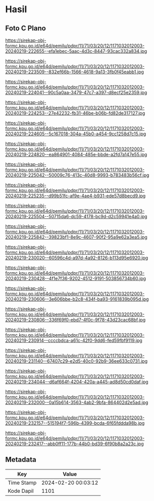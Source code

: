 # Hasil

## Foto C Plano

https://sirekap-obj-formc.kpu.go.id/e64d/pemilu/pdpr/11/71/03/20/12/1171032012003-20240219-222655--efa1ebec-5aac-4d3c-8447-93cac332a834.jpg

https://sirekap-obj-formc.kpu.go.id/e64d/pemilu/pdpr/11/71/03/20/12/1171032012003-20240219-223509--832ef66b-1566-4618-9a13-3fb0f45eabb1.jpg

https://sirekap-obj-formc.kpu.go.id/e64d/pemilu/pdpr/11/71/03/20/12/1171032012003-20240219-224041--90c5a0aa-3479-47c7-a397-d8ecf25e2359.jpg

https://sirekap-obj-formc.kpu.go.id/e64d/pemilu/pdpr/11/71/03/20/12/1171032012003-20240219-224253--27e42232-fb31-46be-b06b-fd82de317127.jpg

https://sirekap-obj-formc.kpu.go.id/e64d/pemilu/pdpr/11/71/03/20/12/1171032012003-20240219-224605--5c167018-304a-45b0-a454-9cc1258d7c15.jpg

https://sirekap-obj-formc.kpu.go.id/e64d/pemilu/pdpr/11/71/03/20/12/1171032012003-20240219-224820--ea864901-4084-485e-bbde-a2fd7a147e55.jpg

https://sirekap-obj-formc.kpu.go.id/e64d/pemilu/pdpr/11/71/03/20/12/1171032012003-20240219-225042--50009c76-413c-40d8-9993-b783483b56cf.jpg

https://sirekap-obj-formc.kpu.go.id/e64d/pemilu/pdpr/11/71/03/20/12/1171032012003-20240219-225235--d99b51fc-af9e-4ae4-b931-ede57d8becd9.jpg

https://sirekap-obj-formc.kpu.go.id/e64d/pemilu/pdpr/11/71/03/20/12/1171032012003-20240219-225504--50715da6-dc59-4178-bc9d-d2c59941e4a0.jpg

https://sirekap-obj-formc.kpu.go.id/e64d/pemilu/pdpr/11/71/03/20/12/1171032012003-20240219-225842--39823bf1-8e9c-4607-90f2-95a9e62a3ea5.jpg

https://sirekap-obj-formc.kpu.go.id/e64d/pemilu/pdpr/11/71/03/20/12/1171032012003-20240219-230020--60596c4d-a97d-4a92-8126-b113d95e6920.jpg

https://sirekap-obj-formc.kpu.go.id/e64d/pemilu/pdpr/11/71/03/20/12/1171032012003-20240219-230428--4f1e7f36-9202-4512-9191-503856734b60.jpg

https://sirekap-obj-formc.kpu.go.id/e64d/pemilu/pdpr/11/71/03/20/12/1171032012003-20240219-230606--3e606bbe-b2c8-434f-ba93-9161839b095d.jpg

https://sirekap-obj-formc.kpu.go.id/e64d/pemilu/pdpr/11/71/03/20/12/1171032012003-20240219-230806--336f69f0-ebd7-4f0c-9f78-43d23cac68bf.jpg

https://sirekap-obj-formc.kpu.go.id/e64d/pemilu/pdpr/11/71/03/20/12/1171032012003-20240219-230914--ccccbdca-a61c-42f0-9dd6-fed59fbf9119.jpg

https://sirekap-obj-formc.kpu.go.id/e64d/pemilu/pdpr/11/71/03/20/12/1171032012003-20240219-231140--67407c29-e2d5-40c0-92b9-36ee633c0731.jpg

https://sirekap-obj-formc.kpu.go.id/e64d/pemilu/pdpr/11/71/03/20/12/1171032012003-20240219-234044--d6af664f-4204-420a-a445-ad8d50cd0daf.jpg

https://sirekap-obj-formc.kpu.go.id/e64d/pemilu/pdpr/11/71/03/20/12/1171032012003-20240219-232000--0a15b614-3563-4ab2-9bfa-864402d2e5ad.jpg

https://sirekap-obj-formc.kpu.go.id/e64d/pemilu/pdpr/11/71/03/20/12/1171032012003-20240219-232157--515194f7-596b-4399-bcda-6f65fddda98b.jpg

https://sirekap-obj-formc.kpu.go.id/e64d/pemilu/pdpr/11/71/03/20/12/1171032012003-20240219-232417--abb0ff11-177b-44b0-bd39-6f90b8a2a23c.jpg


## Metadata

| Key        | Value               |
| ---------- | ------------------- |
| Time Stamp | 2024-02-20 00:03:12 |
| Kode Dapil | 1101                |



